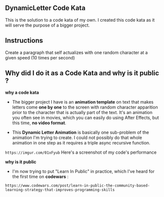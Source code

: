 ## DynamicLetter Code Kata

This is the solution to a code kata of my own.
I created this code kata as it will serve the purpose of a bigger project.

## Instructions

Create a paragraph that self actualizes with one random character at a given speed (10 times per second)

## Why did I do it as a Code Kata and why is it public ?

**why a code kata**

- The bigger project I have is an **animation template** on text that makes letters come **one by one** to the screen with random character apparition prior to the character that is actually part of the text. It's an animation you often see in movies, which you can easily do using After Effects, but this time, **no video format**.

- This **Dynamic Letter Animation** is basically one sub-problem of the animation I'm trying to create. I could not possibly do that whole animation in one step as it requires a triple async recursive function.

``https://imgur.com/01xFyub`` Here's a screenshot of my code's performance

**why is it public**

- I'm now trying to put "Learn In Public" in practice, which I've heard for the first time on **codewars** :

`https://www.codewars.com/post/learn-in-public-the-community-based-learning-strategy-that-improves-programming-skills`
